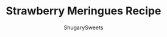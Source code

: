 ---
layout: ../../layouts/MarkdownPostLayout.astro
title: Strawberry Meringues Recipe
author: ShugarySweets
pubDate: 2019-01-15
description: "Delicious, festive, melt in your mouth Strawberry Meringues dipped in chocolate! My favorite cookie recipe!"
image_url: https://www.shugarysweets.com/wp-content/uploads/2016/02/strawberry-meringues-2.jpg
tags: ["Cookies","American"]
calories: 38
protein: 1
carbohydrates: 6
fats: 1
fiber: 0
ingredients: ["4 large egg whites, room temperature","1 Tablespoon white vinegar","1 Tablespoon cornstarch","1 cup granulated sugar","3 Tablespoons strawberry JELL-O gelatin powder","8 ounce dark chocolate melting wafer, melted"]
serves: 60
time: "3 hours 50 minutes"
prepTime: "20 minutes"
instructions: ["Preheat oven to 200°F. Line two baking sheets with parchment paper. Set aside.","In a clean, dry mixing bowl, whisk egg whites with electric mixer until foamy (about 30 seconds).","Add in vinegar and cornstarch and continue to beat for about a minute, as soft peaks begin to form.","Slowly add in sugar while mixer is on high, and continue beating while adding in gelatin powder. Beat until stiff peaks form (about 4 minutes).","Fill pastry bags with meringue and pipe onto the parchment paper in swirls (using your favorite tip). Place in oven and bake for 90 minutes. Turn oven off and leave in oven for several hours (or overnight. I prefer to make these in the evening and leave them in until morning.","Once cooked, dip bottoms in melted chocolate. Allow to set, about 10 minutes. ENJOY!"]
nutrition: ["38 calories","6 grams carbohydrates","0 milligrams cholesterol","1 grams fat","0 grams fiber","1 grams protein","1 grams saturated fat","7 milligrams sodium","5 grams sugar","0 grams trans fat","0 grams unsaturated fat"]
---